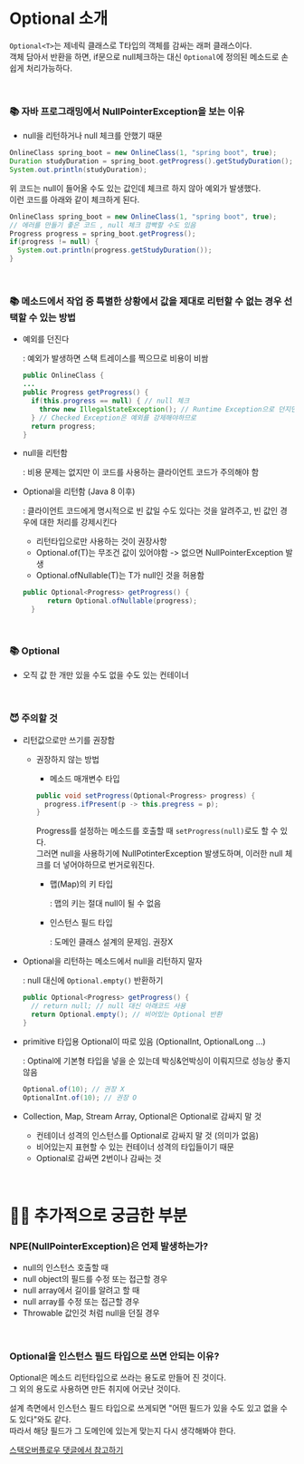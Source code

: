 # Optional 소개

`Optional<T>`는 제네릭 클래스로 T타입의 객체를 감싸는 래퍼 클래스이다.<br>
객체 담아서 반환을 하면, if문으로 null체크하는 대신 `Optional`에 정의된 메소드로 손쉽게 처리가능하다.

<br>

### 📚 자바 프로그래밍에서 NullPointerException을 보는 이유
- null을 리턴하거나 null 체크를 안했기 때문

```java
OnlineClass spring_boot = new OnlineClass(1, "spring boot", true);
Duration studyDuration = spring_boot.getProgress().getStudyDuration(); // NullPointerException 발생
System.out.println(studyDuration);
```

위 코드는 null이 들어올 수도 있는 값인데 체크르 하지 않아 예외가 발생했다.<br>
이런 코드를 아래와 같이 체크하게 된다.

```java
OnlineClass spring_boot = new OnlineClass(1, "spring boot", true);
// 에러를 만들기 좋은 코드 , null 체크 깜빡할 수도 있음
Progress progress = spring_boot.getProgress();
if(progress != null) {
  System.out.println(progress.getStudyDuration());
}
```

<br>

### 📚 메소드에서 작업 중 특별한 상황에서 값을 제대로 리턴할 수 없는 경우 선택할 수 있는 방법
- 예외를 던진다

  : 예외가 발생하면 스택 트레이스를 찍으므로 비용이 비쌈
  ```java
  public OnlineClass {
  ...
  public Progress getProgress() {
    if(this.progress == null) { // null 체크
      throw new IllegalStateException(); // Runtime Exception으로 던지면 클라이언트쪽 코드의 고통이 덜하다
    } // Checked Exception은 예외를 강제해야하므로
    return progress;
  }
  ```
- null을 리턴함

  : 비용 문제는 없지만 이 코드를 사용하는 클라이언트 코드가 주의해야 함
- Optional을 리턴함 (Java 8 이후)

  : 클라이언트 코드에게 명시적으로 빈 값일 수도 있다는 것을 알려주고, 빈 값인 경우에 대한 처리를 강제시킨다
  - 리턴타입으로만 사용하는 것이 권장사항
  - Optional.of(T)는 무조건 값이 있어야함 -> 없으면 NullPointerException 발생
  - Optional.ofNullable(T)는 T가 null인 것을 허용함
  
  
  ```java
  public Optional<Progress> getProgress() {
        return Optional.ofNullable(progress);
    }
  ```
  
<br>

### 📚 Optional
- 오직 값 한 개만 있을 수도 없을 수도 있는 컨테이너

<br>

### 😈 주의할 것
- 리턴값으로만 쓰기를 권장함
  - 권장하지 않는 방법
    - 메소드 매개변수 타입

    ```java
    public void setProgress(Optional<Progress> progress) {
      progress.ifPresent(p -> this.pregress = p);
    }
    ```
    
    Progress를 설정하는 메소드를 호출할 때 `setProgress(null)`로도 할 수 있다.<br>
    그러면 null을 사용하기에 NullPotinterException 발생도하며, 이러한 null 체크를 더 넣어야하므로 번거로워진다.
    - 맵(Map)의 키 타입

      : 맵의 키는 절대 null이 될 수 없음
    - 인스턴스 필드 타입

      : 도메인 클래스 설계의 문제임. 권장X
- Optional을 리턴하는 메소드에서 null을 리턴하지 말자
  
  : null 대신에 `Optional.empty()` 반환하기
  ```java
  public Optional<Progress> getProgress() {
    // return null; // null 대신 아래코드 사용
    return Optional.empty(); // 비어있는 Optional 반환
  }
  ```
- primitive 타입용 Optional이 따로 있음 (OptionalInt, OptionalLong ...)

  : Optinal에 기본형 타입을 넣을 순 있는데 박싱&언박싱이 이뤄지므로 성능상 좋지않음
  ```java
  Optional.of(10); // 권장 X
  OptionalInt.of(10); // 권장 O
  ```
  
- Collection, Map, Stream Array, Optional은 Optional로 감싸지 말 것

  - 컨테이너 성격의 인스턴스를 Optional로 감싸지 말 것 (의미가 없음)
  - 비어있는지 표현할 수 있는 컨테이너 성격의 타입들이기 때문
  - Optional로 감싸면 2번이나 감싸는 것

<br>

# 🙋‍♂️ 추가적으로 궁금한 부분

### NPE(NullPointerException)은 언제 발생하는가?
- null의 인스턴스 호출할 때
- null object의 필드를 수정 또는 접근할 경우
- null array에서 길이를 알려고 할 때
- null array를 수정 또는 접근할 경우
- Throwable 값인것 처럼 null을 던질 경우

<br>

### Optional을 인스턴스 필드 타입으로 쓰면 안되는 이유?

Optional은 메소드 리턴타입으로 쓰라는 용도로 만들어 진 것이다.<br>
그 외의 용도로 사용하면 만든 취지에 어긋난 것이다.

설계 측면에서 인스턴스 필드 타입으로 쓰게되면 "어떤 필드가 있을 수도 있고 없을 수도 있다"와도 같다.<br>
따라서 해당 필드가 그 도메인에 있는게 맞는지 다시 생각해봐야 한다.

[스택오버플로우 댓글에서 참고하기](https://stackoverflow.com/questions/26327957/should-java-8-getters-return-optional-type/26328555#26328555)

